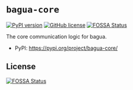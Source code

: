 `bagua-core`
=====

[![PyPI version](https://badge.fury.io/py/bagua-core.svg)](https://badge.fury.io/py/bagua-core) [![GitHub license](https://img.shields.io/github/license/BaguaSys/bagua-core)](https://github.com/BaguaSys/bagua-core/blob/master/LICENSE)
[![FOSSA Status](https://app.fossa.com/api/projects/git%2Bgithub.com%2FBaguaSys%2Fbagua-core.svg?type=shield)](https://app.fossa.com/projects/git%2Bgithub.com%2FBaguaSys%2Fbagua-core?ref=badge_shield)

The core communication logic for bagua.

* PyPI: https://pypi.org/project/bagua-core/


## License
[![FOSSA Status](https://app.fossa.com/api/projects/git%2Bgithub.com%2FBaguaSys%2Fbagua-core.svg?type=large)](https://app.fossa.com/projects/git%2Bgithub.com%2FBaguaSys%2Fbagua-core?ref=badge_large)